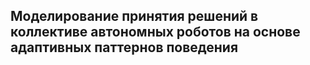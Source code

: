 ## Моделирование принятия решений в коллективе автономных роботов на основе адаптивных паттернов поведения
